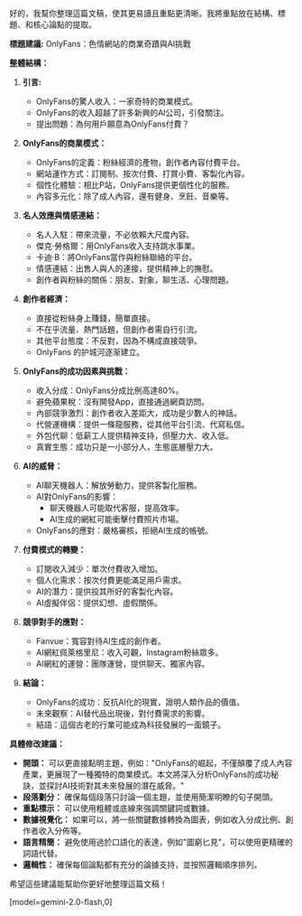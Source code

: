 好的，我幫你整理這篇文稿，使其更易讀且重點更清晰。我將重點放在結構、標題、和核心論點的提取。

**標題建議:** OnlyFans：色情網站的商業奇蹟與AI挑戰

**整體結構：**

1.  **引言:**
    *   OnlyFans的驚人收入：一家奇特的商業模式。
    *   OnlyFans的收入超越了許多新興的AI公司，引發關注。
    *   提出問題：為何用戶願意為OnlyFans付費？

2.  **OnlyFans的商業模式：**
    *   OnlyFans的定義：粉絲經濟的產物，創作者內容付費平台。
    *   網站運作方式：訂閱制、按次付費、打賞小費、客製化內容。
    *   個性化體驗：相比P站，OnlyFans提供更個性化的服務。
    *   內容多元化：除了成人內容，還有健身、烹飪、音樂等。

3.  **名人效應與情感連結：**
    *   名人入駐：帶來流量，不必依賴大尺度內容。
    *   傑克·勞格爾：用OnlyFans收入支持跳水事業。
    *   卡迪·B：將OnlyFans當作與粉絲聯絡的平台。
    *   情感連結：出售人與人的連接，提供精神上的撫慰。
    *   創作者與粉絲的關係：朋友、對象，聊生活、心理問題。

4.  **創作者經濟：**
    *   直接從粉絲身上賺錢，簡單直接。
    *   不在乎流量、熱門話題，但創作者需自行引流。
    *   其他平台態度：不反對，因為不構成直接競爭。
    *   OnlyFans 的护城河逐渐建立。

5.  **OnlyFans的成功因素與挑戰：**
    *   收入分成：OnlyFans分成比例高達80%。
    *   避免蘋果稅：沒有開發App，直接通過網頁訪問。
    *   內部競爭激烈：創作者收入差距大，成功是少數人的神話。
    *   代營運機構：提供一條龍服務，從其他平台引流、代寫私信。
    *   外包代聊：低薪工人提供精神支持，但壓力大、收入低。
    *   真實生態：成功只是一小部分人，生態底層壓力大。

6.  **AI的威脅：**
    *   AI聊天機器人：解放勞動力，提供客製化服務。
    *   AI對OnlyFans的影響：
        *   聊天機器人可能取代客服，提高效率。
        *   AI生成的網紅可能衝擊付費照片市場。
    *   OnlyFans的應對：嚴格審核，拒絕AI生成的帳號。

7.  **付費模式的轉變：**
    *   訂閱收入減少：單次付費收入增加。
    *   個人化需求：按次付費更能滿足用戶需求。
    *   AI的潛力：提供投其所好的客製化內容。
    *   AI虛擬伴侶：提供幻想、虛假關係。

8.  **競爭對手的應對：**
    *   Fanvue：寬容對待AI生成的創作者。
    *   AI網紅佩萊格里尼：收入可觀，Instagram粉絲眾多。
    *   AI網紅的運營：團隊運營，提供聊天、獨家內容。

9.  **結論：**
    *   OnlyFans的成功：反抗AI化的現實，證明人類作品的價值。
    *   未來觀察：AI替代品出現後，對付費需求的影響。
    *   結語：這個古老的行業可能成為科技發展的一面鏡子。

**具體修改建議：**

*   **開頭：** 可以更直接點明主題，例如："OnlyFans的崛起，不僅顛覆了成人內容產業，更展現了一種獨特的商業模式。本文將深入分析OnlyFans的成功秘訣，並探討AI技術對其未來發展的潛在威脅。"
*   **段落劃分：** 確保每個段落只討論一個主題，並使用簡潔明瞭的句子開頭。
*   **重點標示：** 可以使用粗體或底線來強調關鍵詞或數據。
*   **數據視覺化：** 如果可以，將一些關鍵數據轉換為圖表，例如收入分成比例、創作者收入分佈等。
*   **語言精簡：** 避免使用過於口語化的表達，例如"圖窮匕見"，可以使用更精確的詞語代替。
*   **邏輯性：** 確保每個論點都有充分的論據支持，並按照邏輯順序排列。

希望這些建議能幫助你更好地整理這篇文稿！

[model=gemini-2.0-flash,0]
